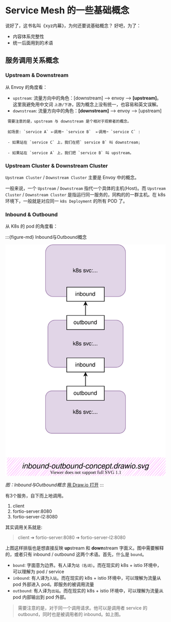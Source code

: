 
# Service Mesh 的一些基础概念

说好了，这书名叫《xyz内幕》，为何还要说基础概念？ 好吧，为了：
- 内容体系完整性
- 统一后面用到的术语

## 服务调用关系概念

### Upstream & Downstream

从 Envoy 的角度看：

- `upstream`:   流量方向中的角色：[downstream] --> envoy --> **[upstream]**。这里我避免用中文词 `上游/下游`，因为概念上没有统一，也容易和英文误解。
- `downstream`:  流量方向中的角色：**[downstream]** --> envoy --> [upstream]

```{warning}
 需要注意的是，upstream 与 downstream 是个相对于观察者的概念。

 如场景: `service A` ⤜调用➙ `service B`  ⤜调用➙ `service C` :

 - 如果站在 `service C` 上，我们在把` service B` 叫 downstream;

 - 如果站在 `service A` 上，我们把 `service B` 叫 upstream。
```

### Upstream Cluster & Downstream Cluster

`Upstream Cluster` / `Downstream Cluster` 主要是 Envoy 中的概念。  

一般来说，一个 `Upstream` / `Downstream` 指代一个具体的主机(Host)。而 `Upstream Cluster` / `Downstream Cluster` 是指运行同一服务的，同构的的一群主机。在 k8s 环境下，一般就是对应同一 `k8s Deployment` 的所有 POD 了。

### Inbound & Outbound

从 K8s 的 pod 的角度看：

:::{figure-md} Inbound与Outbound概念

<img src="service-mesh-base-concept.assets/inbound-outbound-concept.drawio.svg" alt="Inbound与Outbound概念">

*图：Inbound与Outbound概念*
[用 Draw.io 打开](https://app.diagrams.net/#Uhttps%3A%2F%2Fdevops-insider.mygraphql.com%2Fzh_CN%2Flatest%2F_images%2Finbound-outbound-concept.drawio.svg)
:::



有3个服务，自下而上地调用。

1. client
2. fortio-server:8080
3. fortio-server-l2:8080

其实调用关系就是:

> client ➔ fortio-server:8080 ➔ fortio-server-l2:8080

上图这样排版也是想直接反映 **up**stream 和 **down**stream 字面义。图中需要解释的，或者只有 inbound / outbound 这两个术语。首先，什么是 `bound`。

- `bound`: 字面意为边界。有人译为`站（名词）`。而在现实的 k8s + istio 环境中，可以理解为 pod / service
- `inbound`: 有人译为`入站`。而在现实的 k8s + istio 环境中，可以理解为流量从 pod 外部进入 pod。即服务的被调用流量
- `outbound`: 有人译为`出站`。而在现实的 k8s + istio 环境中，可以理解为流量从 pod 内部输出到 pod 外部。

> 需要注意的是，对于同一个调用请求。他可以是调用者 service 的 outbound，同时也是被调用者的 inbound。如上图。

